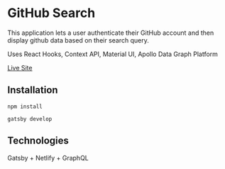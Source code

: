 
# GitHub Search

This application lets a user authenticate their GitHub account and then display github data based on their search query.

Uses React Hooks, Context API, Material UI, Apollo Data Graph Platform

[Live Site](condescending-cray-17c178.netlify.app)

## Installation

`npm install`

`gatsby develop`

## Technologies

Gatsby + Netlify + GraphQL
